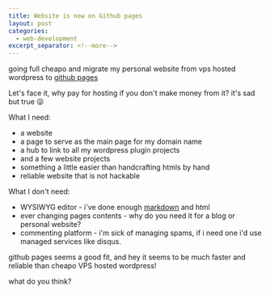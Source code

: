 ```yaml
---
title: Website is now on Github pages
layout: post
categories:
  - web-development
excerpt_separator: <!--more-->
---
```

going full cheapo and migrate my personal website from vps hosted wordpress to [github pages](https://pages.github.com/)

Let's face it, why pay for hosting if you don't make money from it? it's sad but true :stuck_out_tongue_winking_eye:

What I need:

- a website
- a page to serve as the main page for my domain name
- a hub to link to all my wordpress plugin projects
- and a few website projects
- something a little easier than handcrafting htmls by hand
- reliable website that is not hackable

What I don't need:

- WYSIWYG editor - i've done enough [markdown](https://github.com/adam-p/markdown-here/wiki/Markdown-Cheatsheet) and html
- ever changing pages contents - why do you need it for a blog or personal website?
- commenting platform - i'm sick of managing spams, if i need one i'd use managed services like disqus.


github pages seems a good fit, and hey it seems to be much faster and reliable than cheapo VPS hosted wordpress!

what do you think?
<!--more-->
